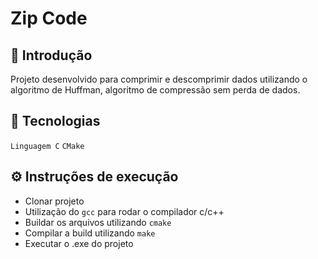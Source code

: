 # Zip Code

## 📖 Introdução

Projeto desenvolvido para comprimir e descomprimir dados utilizando
o algoritmo de Huffman, algoritmo de compressão sem perda de dados.

## 🔎 Tecnologias

`Linguagem C`
`CMake`

## ⚙️ Instruções de execução

- Clonar projeto
- Utilização do `gcc` para rodar o compilador c/c++
- Buildar os arquivos utilizando `cmake`
- Compilar a build utilizando `make`
- Executar o .exe do projeto
